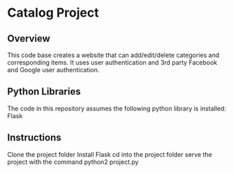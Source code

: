 # Catalog Project

## Overview

This code base creates a website that can add/edit/delete categories and corresponding items. It uses user authentication and 3rd party Facebook and Google user authentication.

## Python Libraries 
The code in this repository assumes the following python library is installed:
Flask

## Instructions

Clone the project folder
Install Flask
cd into the project folder
serve the project with the command python2 project.py

